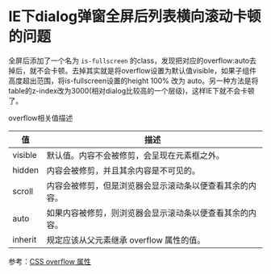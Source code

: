 
# IE下dialog弹窗全屏后列表横向滚动卡顿的问题

全屏后添加了一个名为 `is-fullscreen` 的class，发现把对应的overflow:auto去掉后，就不会卡顿。去掉其实就是将overflow设置为默认值visible，如果子组件高度超出范围，将is-fullscreen设置的height 100% 改为 auto。另一种方法是将table的z-index改为3000(相对dialog比较高的一个层级)，这样IE下就不会卡顿了。

overflow相关值描述

值 | 描述
--- | ---
visible	| 默认值。内容不会被修剪，会呈现在元素框之外。
hidden	| 内容会被修剪，并且其余内容是不可见的。
scroll	| 内容会被修剪，但是浏览器会显示滚动条以便查看其余的内容。
auto	| 如果内容被修剪，则浏览器会显示滚动条以便查看其余的内容。
inherit	| 规定应该从父元素继承 overflow 属性的值。

参考：[CSS overflow 属性](https://www.w3school.com.cn/cssref/pr_pos_overflow.asp)